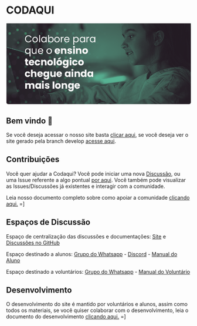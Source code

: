 # CODAQUI

![Imagem do Header](images/header.png)

## Bem vindo 🫶

Se você deseja acessar o nosso site basta [clicar aqui](https://codaqui.dev), se você deseja ver o site gerado pela branch develop [acesse aqui](https://raw.githack.com/codaqui/institucional/gh-pages-develop/index.html).

## Contribuições

Você quer ajudar a Codaqui? Você pode iniciar uma nova [Discussão](https://github.com/codaqui/institucional/discussions), ou uma Issue referente a algo pontual [por aqui](https://github.com/codaqui/institucional/issues/new/choose). Você também pode visualizar as Issues/Discussões já existentes e interagir com a comunidade.  

Leia nosso documento completo sobre como apoiar a comunidade [clicando aqui.](https://www.codaqui.dev/quero/apoiar/) =]

## Espaços de Discussão

Espaço de centralização das discussões e documentações: [Site](https://codaqui.dev) e [Discussões no GitHub](https://github.com/codaqui/institucional/discussions)

Espaço destinado a alunos: [Grupo do Whatsapp](https://chat.whatsapp.com/FzzievCNiFL1TZrbknUQyV) - [Discord](https://discord.gg/xuTtxqCPpz) - [Manual do Aluno](https://www.codaqui.dev/quero/estudar/)

Espaço destinado a voluntários: [Grupo do Whatsapp](https://chat.whatsapp.com/FHFUdKkEUHQ5jEHgRh5ATr) - [Manual do Voluntário](https://www.codaqui.dev/quero/apoiar/)

## Desenvolvimento

O desenvolvimento do site é mantido por voluntários e alunos, assim como todos os materiais, se você quiser colaborar com o desenvolvimento, leia o documento do desenvolvimento [clicando aqui.](DEVELOPMENT.md) =] 
